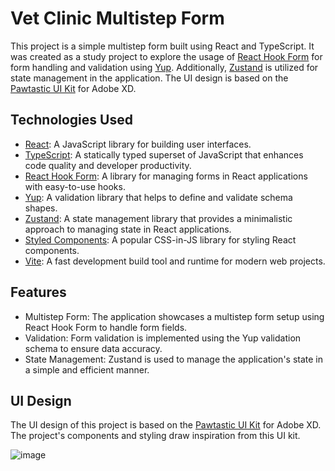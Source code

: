 # Vet Clinic Multistep Form

This project is a simple multistep form built using React and TypeScript. It was created as a study project to explore the usage of [React Hook Form](https://react-hook-form.com/) for form handling and validation using [Yup](https://github.com/jquense/yup). Additionally, [Zustand](https://github.com/pmndrs/zustand) is utilized for state management in the application. The UI design is based on the [Pawtastic UI Kit](https://www.behance.net/gallery/62932019/Pawtastic-UI-Kit-for-Adobe-XD) for Adobe XD.

## Technologies Used

- [React](https://reactjs.org/): A JavaScript library for building user interfaces.
- [TypeScript](https://www.typescriptlang.org/): A statically typed superset of JavaScript that enhances code quality and developer productivity.
- [React Hook Form](https://react-hook-form.com/): A library for managing forms in React applications with easy-to-use hooks.
- [Yup](https://github.com/jquense/yup): A validation library that helps to define and validate schema shapes.
- [Zustand](https://github.com/pmndrs/zustand): A state management library that provides a minimalistic approach to managing state in React applications.
- [Styled Components](https://styled-components.com/): A popular CSS-in-JS library for styling React components.
- [Vite](https://vitejs.dev/): A fast development build tool and runtime for modern web projects.

## Features

- Multistep Form: The application showcases a multistep form setup using React Hook Form to handle form fields.
- Validation: Form validation is implemented using the Yup validation schema to ensure data accuracy.
- State Management: Zustand is used to manage the application's state in a simple and efficient manner.

## UI Design

The UI design of this project is based on the [Pawtastic UI Kit](https://www.behance.net/gallery/62932019/Pawtastic-UI-Kit-for-Adobe-XD) for Adobe XD. The project's components and styling draw inspiration from this UI kit.


![image](https://github.com/VLtim43/Yup-Form/assets/69370181/ead5779f-04b6-4395-a405-2055af9a12c5)

